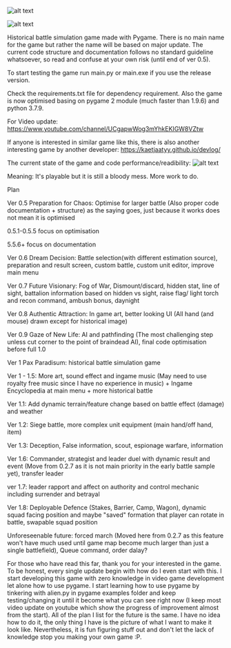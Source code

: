 ![alt text](https://github.com/remance/Masendor/blob/master/pygamelogo.gif?raw=true)

![alt text](https://github.com/remance/Masendor/blob/master/preview.png?raw=true)

Historical battle simulation game made with Pygame. There is no main name for the game but rather the name will be based on major update. 
The current code structure and documentation follows no standard guideline whatsoever, so read and confuse at your own risk (until end of ver 0.5).

To start testing the game run main.py or main.exe if you use the release version.

Check the requirements.txt file for dependency requirement. Also the game is now optimised basing on pygame 2 module (much faster than 1.9.6) and python 3.7.9.

For Video update: https://www.youtube.com/channel/UCgapwWog3mYhkEKIGW8VZtw

If anyone is interested in similar game like this, there is also another interesting game by another developer: https://kaetjaatyy.github.io/devlog/

The current state of the game and code performance/readibility: ![alt text](https://github.com/remance/Masendor/blob/master/gamestate.png?raw=true)

Meaning: It's playable but it is still a bloody mess. More work to do.

Plan

Ver 0.5 Preparation for Chaos: Optimise for larger battle (Also proper code documentation + structure) as the saying goes, just because it works does not mean it is optimised

0.5.1-0.5.5 focus on optimisation

5.5.6+ focus on documentation

Ver 0.6 Dream Decision: Battle selection(with different estimation source), preparation and result screen, custom battle, custom unit editor, improve main menu

Ver 0.7 Future Visionary: Fog of War, Dismount/discard, hidden stat, line of sight, battalion information based on hidden vs sight, raise flag/ light torch and recon command, ambush bonus, daynight

Ver 0.8 Authentic Attraction: In game art, better looking UI (All hand (and mouse) drawn except for historical image)

Ver 0.9 Gaze of New Life: AI and pathfinding (The most challenging step unless cut corner to the point of braindead AI), final code optimisation before full 1.0

Ver 1 Pax Paradisum: historical battle simulation game

Ver 1 - 1.5: More art, sound effect and ingame music (May need to use royalty free music since I have no experience in music) + Ingame Encyclopedia at main menu + more historical battle

Ver 1.1: Add dynamic terrain/feature change based on battle effect (damage) and weather

Ver 1.2: Siege battle, more complex unit equipment (main hand/off hand, item)

Ver 1.3: Deception, False information, scout, espionage warfare, information

Ver 1.6: Commander, strategist and leader duel with dynamic result and event (Move from 0.2.7 as it is not main priority in the early battle sample yet), transfer leader

ver 1.7: leader rapport and affect on authority and control mechanic including surrender and betrayal 

Ver 1.8: Deployable Defence (Stakes, Barrier, Camp, Wagon), dynamic squad facing position and maybe "saved" formation that player can rotate in battle, swapable squad position

Unforeseenable future: forced march (Moved here from 0.2.7 as this feature won't have much used until game map become much larger than just a single battlefield), Queue command, order dalay?

For those who have read this far, thank you for your interested in the game. To be honest, every single update begin with how do I even start with this. 
I start developing this game with zero knowledge in video game development let alone how to use pygame. I start learning how to use pygame by tinkering 
with alien.py in pygame examples folder and keep testing/changing it until it become what you can see right now (I keep most video update on youtube 
which show the progress of improvement almost from the start). All of the plan I list for the future is the same. I have no idea how to do it, the only 
thing I have is the picture of what I want to make it look like. Nevertheless, it is fun figuring stuff out and don't let the lack of knowledge stop 
you making your own game :P. 